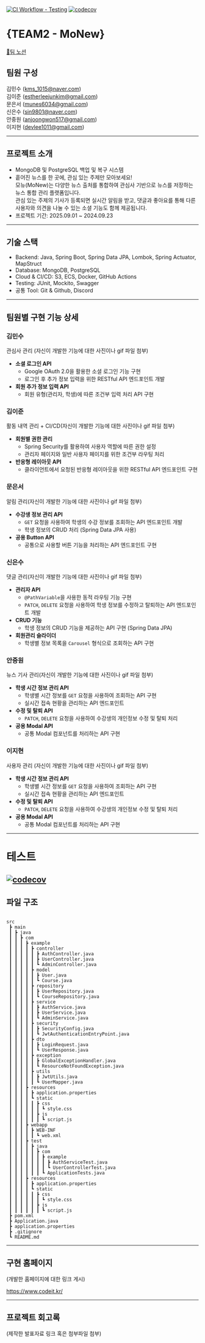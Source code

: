[![CI Workflow - Testing](https://github.com/sb04-team02/sb04-MoNew-team02/actions/workflows/ci.yml/badge.svg)](https://github.com/sb04-team02/sb04-MoNew-team02/actions/workflows/ci.yml)
[![codecov](https://codecov.io/gh/sb04-team02/sb04-MoNew-team02/graph/badge.svg?token=WTCSKYV5M8)](https://codecov.io/gh/sb04-team02/sb04-MoNew-team02)


# **{TEAM2 - MoNew}**

[🔗팀 노션](https://www.notion.so/2-2472c93d1bbc801e992fc5a874008bf1)

## **팀원 구성**

김민수 (kms_1015@naver.com)\
김이준 (estherleejunkim@gmail.com)\
문은서 (munes6034@gmail.com)\
신은수 (sin9801@naver.com)\
안중원 (anjoongwon517@gmail.com)\
이지현 (devlee1011@gmail.com)

---

## **프로젝트 소개**

- MongoDB 및 PostgreSQL 백업 및 복구 시스템
- 흩어진 뉴스를 한 곳에, 관심 있는 주제만 모아보세요!\
  모뉴(MoNew)는 다양한 뉴스 출처를 통합하여 관심사 기반으로 뉴스를 저장하는 뉴스 통합 관리 플랫폼입니다.\
  관심 있는 주제의 기사가 등록되면 실시간 알림을 받고, 댓글과 좋아요를 통해 다른 사용자와 의견을 나눌 수 있는 소셜 기능도 함께 제공됩니다. 
- 프로젝트 기간: 2025.09.01 ~ 2024.09.23

---

## **기술 스택**

- Backend: Java, Spring Boot, Spring Data JPA, Lombok, Spring Actuator, MapStruct
- Database: MongoDB, PostgreSQL
- Cloud & CI/CD: S3, ECS, Docker, GitHub Actions
- Testing: JUnit, Mockito, Swagger
- 공통 Tool: Git & Github, Discord

---

## **팀원별 구현 기능 상세**

### **김민수**
관심사 관리
(자신이 개발한 기능에 대한 사진이나 gif 파일 첨부)

- **소셜 로그인 API**
    - Google OAuth 2.0을 활용한 소셜 로그인 기능 구현
    - 로그인 후 추가 정보 입력을 위한 RESTful API 엔드포인트 개발
- **회원 추가 정보 입력 API**
    - 회원 유형(관리자, 학생)에 따른 조건부 입력 처리 API 구현

### **김이준**

활동 내역 관리 + CI/CD(자신이 개발한 기능에 대한 사진이나 gif 파일 첨부)

- **회원별 권한 관리**
    - Spring Security를 활용하여 사용자 역할에 따른 권한 설정
    - 관리자 페이지와 일반 사용자 페이지를 위한 조건부 라우팅 처리
- **반응형 레이아웃 API**
    - 클라이언트에서 요청된 반응형 레이아웃을 위한 RESTful API 엔드포인트 구현

### **문은서**

알림 관리(자신이 개발한 기능에 대한 사진이나 gif 파일 첨부)

- **수강생 정보 관리 API**
    - `GET` 요청을 사용하여 학생의 수강 정보를 조회하는 API 엔드포인트 개발
    - 학생 정보의 CRUD 처리 (Spring Data JPA 사용)
- **공용 Button API**
    - 공통으로 사용할 버튼 기능을 처리하는 API 엔드포인트 구현

### **신은수**

댓글 관리(자신이 개발한 기능에 대한 사진이나 gif 파일 첨부)

- **관리자 API**
    - `@PathVariable`을 사용한 동적 라우팅 기능 구현
    - `PATCH`, `DELETE` 요청을 사용하여 학생 정보를 수정하고 탈퇴하는 API 엔드포인트 개발
- **CRUD 기능**
    - 학생 정보의 CRUD 기능을 제공하는 API 구현 (Spring Data JPA)
- **회원관리 슬라이더**
    - 학생별 정보 목록을 `Carousel` 형식으로 조회하는 API 구현

### **안중원**

뉴스 기사 관리(자신이 개발한 기능에 대한 사진이나 gif 파일 첨부)

- **학생 시간 정보 관리 API**
    - 학생별 시간 정보를 `GET` 요청을 사용하여 조회하는 API 구현
    - 실시간 접속 현황을 관리하는 API 엔드포인트
- **수정 및 탈퇴 API**
    - `PATCH`, `DELETE` 요청을 사용하여 수강생의 개인정보 수정 및 탈퇴 처리
- **공용 Modal API**
    - 공통 Modal 컴포넌트를 처리하는 API 구현

### **이지현**

사용자 관리 (자신이 개발한 기능에 대한 사진이나 gif 파일 첨부)

- **학생 시간 정보 관리 API**
    - 학생별 시간 정보를 `GET` 요청을 사용하여 조회하는 API 구현
    - 실시간 접속 현황을 관리하는 API 엔드포인트
- **수정 및 탈퇴 API**
    - `PATCH`, `DELETE` 요청을 사용하여 수강생의 개인정보 수정 및 탈퇴 처리
- **공용 Modal API**
    - 공통 Modal 컴포넌트를 처리하는 API 구현
  
---

# 테스트 
[![codecov](https://codecov.io/gh/sb04-team02/sb04-MoNew-team02/graph/badge.svg)](https://codecov.io/gh/sb04-team02/sb04-MoNew-team02)
---

## **파일 구조**

```

src
 ┣ main
 ┃ ┣ java
 ┃ ┃ ┣ com
 ┃ ┃ ┃ ┣ example
 ┃ ┃ ┃ ┃ ┣ controller
 ┃ ┃ ┃ ┃ ┃ ┣ AuthController.java
 ┃ ┃ ┃ ┃ ┃ ┣ UserController.java
 ┃ ┃ ┃ ┃ ┃ ┗ AdminController.java
 ┃ ┃ ┃ ┃ ┣ model
 ┃ ┃ ┃ ┃ ┃ ┣ User.java
 ┃ ┃ ┃ ┃ ┃ ┗ Course.java
 ┃ ┃ ┃ ┃ ┣ repository
 ┃ ┃ ┃ ┃ ┃ ┣ UserRepository.java
 ┃ ┃ ┃ ┃ ┃ ┗ CourseRepository.java
 ┃ ┃ ┃ ┃ ┣ service
 ┃ ┃ ┃ ┃ ┃ ┣ AuthService.java
 ┃ ┃ ┃ ┃ ┃ ┣ UserService.java
 ┃ ┃ ┃ ┃ ┃ ┗ AdminService.java
 ┃ ┃ ┃ ┃ ┣ security
 ┃ ┃ ┃ ┃ ┃ ┣ SecurityConfig.java
 ┃ ┃ ┃ ┃ ┃ ┗ JwtAuthenticationEntryPoint.java
 ┃ ┃ ┃ ┃ ┣ dto
 ┃ ┃ ┃ ┃ ┃ ┣ LoginRequest.java
 ┃ ┃ ┃ ┃ ┃ ┗ UserResponse.java
 ┃ ┃ ┃ ┃ ┣ exception
 ┃ ┃ ┃ ┃ ┃ ┣ GlobalExceptionHandler.java
 ┃ ┃ ┃ ┃ ┃ ┗ ResourceNotFoundException.java
 ┃ ┃ ┃ ┃ ┣ utils
 ┃ ┃ ┃ ┃ ┃ ┣ JwtUtils.java
 ┃ ┃ ┃ ┃ ┃ ┗ UserMapper.java
 ┃ ┃ ┃ ┣ resources
 ┃ ┃ ┃ ┃ ┣ application.properties
 ┃ ┃ ┃ ┃ ┗ static
 ┃ ┃ ┃ ┃ ┃ ┣ css
 ┃ ┃ ┃ ┃ ┃ ┃ ┗ style.css
 ┃ ┃ ┃ ┃ ┃ ┣ js
 ┃ ┃ ┃ ┃ ┃ ┃ ┗ script.js
 ┃ ┃ ┃ ┣ webapp
 ┃ ┃ ┃ ┃ ┣ WEB-INF
 ┃ ┃ ┃ ┃ ┃ ┗ web.xml
 ┃ ┃ ┃ ┣ test
 ┃ ┃ ┃ ┃ ┣ java
 ┃ ┃ ┃ ┃ ┃ ┣ com
 ┃ ┃ ┃ ┃ ┃ ┃ ┣ example
 ┃ ┃ ┃ ┃ ┃ ┃ ┃ ┣ AuthServiceTest.java
 ┃ ┃ ┃ ┃ ┃ ┃ ┃ ┗ UserControllerTest.java
 ┃ ┃ ┃ ┃ ┃ ┃ ┗ ApplicationTests.java
 ┃ ┃ ┃ ┣ resources
 ┃ ┃ ┃ ┃ ┣ application.properties
 ┃ ┃ ┃ ┃ ┗ static
 ┃ ┃ ┃ ┃ ┃ ┣ css
 ┃ ┃ ┃ ┃ ┃ ┃ ┗ style.css
 ┃ ┃ ┃ ┃ ┃ ┣ js
 ┃ ┃ ┃ ┃ ┃ ┃ ┗ script.js
 ┣ pom.xml
 ┣ Application.java
 ┣ application.properties
 ┣ .gitignore
 ┗ README.md

```

---

## **구현 홈페이지**

(개발한 홈페이지에 대한 링크 게시)

https://www.codeit.kr/

---

## **프로젝트 회고록**

(제작한 발표자료 링크 혹은 첨부파일 첨부)
